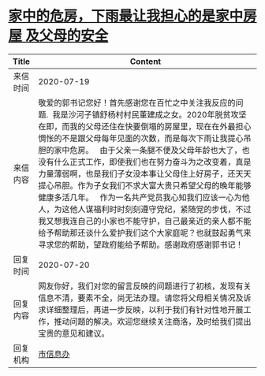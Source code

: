# [家中的危房，下雨最让我担心的是家中房屋 及父母的安全](http://www.shangluo.gov.cn/zmhd/ldxxxx.jsp?urltype=leadermail.LeaderMailContentUrl&wbtreeid=1112&leadermailid=6213)

| Title |                                                                                                                                                                               Content                                                                                                                                                                                |
|:-----:|----------------------------------------------------------------------------------------------------------------------------------------------------------------------------------------------------------------------------------------------------------------------------------------------------------------------------------------------------------------------|
| 来信时间  | 2020-07-19                                                                                                                                                                                                                                                                                                                                                           |
| 来信内容  | 敬爱的郭书记您好！首先感谢您在百忙之中关注我反应的问题.  我是沙河子镇舒杨村村民董建成之女。2020年脱贫攻坚在即，而我的父母还住在快要倒塌的房屋里，现在在外最担心惆怅的不是跟父母每年见面的次数，而是每次下雨让我提心吊胆的家中危房。   由于父亲一条腿不便及父母年龄也大了，也没有什么正式工作，即使我们也在努力奋斗为之改变着，真是力量薄弱啊，也是我们子女没本事让父母住上好房子，还天天提心吊胆。作为子女我们不求大富大贵只希望父母的晚年能够健康多活几年。   作为一名共产党员我心知我们应该一心为他人，为这他人谋福利时时刻刻遵守党纪，紧随党的步伐，不过我又想我连自己的小家也不能守护，自己最亲近的亲人都不能给予帮助那还谈什么爱护我们这个大家庭呢？也就鼓起勇气来寻求您的帮助，望政府能给予帮助。感谢政府感谢郭书记！ |
| 回复时间  | 2020-07-20                                                                                                                                                                                                                                                                                                                                                           |
| 回复内容  | 网友你好，我们对您的留言反映的问题进行了初核，发现有关信息不清，要素不全，尚无法办理。请您将父母相关情况及诉求详细整理后，再进一步反映，以利于我们有针对性地开展工作，推动问题的解决。欢迎您继续关注商洛，及时给我们提出宝贵的意见和建议。                                                                                                                                                                                                                                                |
| 回复机构  | [市信息办](../../category/agencies/市信息办.md)                                                                                                                                                                                                                                                                                                                              |